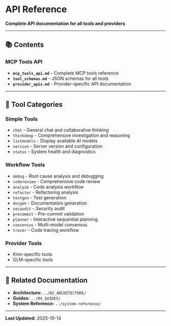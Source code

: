 # API Reference
**Complete API documentation for all tools and providers**

---

## 📚 Contents

### MCP Tools API

- **`mcp_tools_api.md`** - Complete MCP tools reference
- **`tool_schemas.md`** - JSON schemas for all tools
- **`provider_apis.md`** - Provider-specific API documentation

---

## 🔧 Tool Categories

### Simple Tools
- `chat` - General chat and collaborative thinking
- `thinkdeep` - Comprehensive investigation and reasoning
- `listmodels` - Display available AI models
- `version` - Server version and configuration
- `status` - System health and diagnostics

### Workflow Tools
- `debug` - Root cause analysis and debugging
- `codereview` - Comprehensive code review
- `analyze` - Code analysis workflow
- `refactor` - Refactoring analysis
- `testgen` - Test generation
- `docgen` - Documentation generation
- `secaudit` - Security audit
- `precommit` - Pre-commit validation
- `planner` - Interactive sequential planning
- `consensus` - Multi-model consensus
- `tracer` - Code tracing workflow

### Provider Tools
- Kimi-specific tools
- GLM-specific tools

---

## 🔗 Related Documentation

- **Architecture:** `../02_ARCHITECTURE/`
- **Guides:** `../04_GUIDES/`
- **System Reference:** `../system-reference/`

---

**Last Updated:** 2025-10-14

